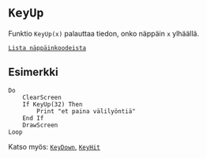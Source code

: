 `KeyUp`
==========

Funktio `KeyUp(x)` palauttaa tiedon, onko näppäin `x` ylhäällä. 

[`Lista näppäinkoodeista`](manual:keycodes)

Esimerkki
----------

    Do
        ClearScreen
        If KeyUp(32) Then
            Print "et paina välilyöntiä"
        End If
        DrawScreen
    Loop
    
Katso myös: [`KeyDown`](manual:keydown), [`KeyHit`](manual:keyhit)